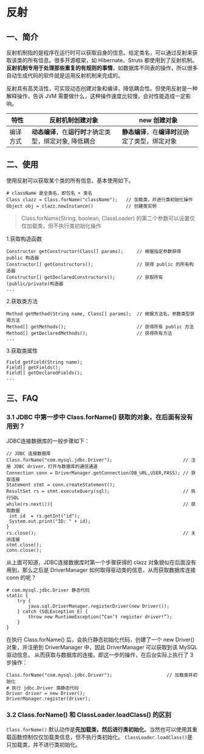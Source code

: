 # 反射
## 一、简介
反射机制指的是程序在运行时可以获取自身的信息。给定类名，可以通过反射来获取该类的所有信息。很多开源框架，如 Hibernate、Struts 都使用到了反射机制。
**反射机制专用于处理那些重复的有规则的事情**，如数据库不同表的操作，所以很多自动生成代码的软件就是运用反射机制来完成的。

反射具有高灵活性，可实现动态创建对象和编译，降低耦合性。但使用反射是一种解释操作，告诉 JVM 需要做什么，这种操作速度比较慢，会对性能造成一定影响。

| 特性 | 反射机制创建对象 | new 创建对象
| ---- | -------------- | -----------
| 编译方式 | **动态编译**，在**运行时**才确定类型，绑定对象, 降低耦合 | **静态编译**，在**编译时**就确定了类型，绑定对象

## 二、使用
使用反射可以获取某个类的所有信息，基本使用如下。
```
# className 是全类名，即包名 + 类名
Class clazz = Class.forName("className");   // 加载类，并进行类初始化操作
Object obj = clazz.newInstance()            // 创建类实例
```
> Class.forName(String, boolean, ClassLoader) 的第二个参数可以设置仅仅加载类，但不执行类初始化操作

1.获取构造函数
```
Constructor getConstructor(Class[] params);     // 根据指定参数获得 public 构造器
Constructor[] getConstructors();                // 获得 public 的所有构造器
Constructor[] getDeclaredConstructors();        // 获取所有(public/private)构造器
...
```

2.获取类方法
```
Method getMethod(String name, Class[] params);  // 根据方法名，参数类型获得方法
Method[] getMethods();                          // 获得所有 public 方法
Method[] getDeclaredMethods();                  // 获得所有方法
...
```

3.获取类属性
```
Field getField(String name);
Field[] getFields();
Field[] getDeclaredFields();
...
```

## 三、FAQ
### 3.1 JDBC 中第一步中 Class.forName() 获取的对象，在后面有没有用到？
JDBC连接数据库的一般步骤如下：
```
// JDBC 连接数据库
Class.forName("com.mysql.jdbc.Driver");                          // 注册 JDBC driver，打开与数据库的通信通道
Connection conn = DriverManager.getConnection(DB_URL,USER,PASS); // 获取连接
Statement stmt = conn.createStatement();
ResultSet rs = stmt.executeQuery(sql);                           // 执行SQL
while(rs.next()){                                                // 获取数据
 int id  = rs.getInt("id");
 System.out.print("ID: " + id);
}
rs.close();                                                      // 关闭连接
stmt.close();
conn.close();
```

从上面可知道，JDBC连接数据库时第一个步骤获得的 clazz 对象貌似在后面没有用到，那么之后是 DriverManager 如何取得驱动类的信息，从而获取数据库连接 conn 的呢？
```
# com.mysql.jdbc.Driver 静态代码
static {
    try {
        java.sql.DriverManager.registerDriver(new Driver());
    } catch (SQLException E) {
        throw new RuntimeException(“Can’t register driver!”);
    }
}
```

在执行 Class.forName() 后，会执行静态初始化代码，创建了一个 new Driver() 对象，并注册到 DriverManager 中，因此 DriverManager 可以获取到该 MySQL 驱动信息，
从而获取与数据库的连接。即这一步的操作，在后台实际上执行了 3 步操作：
```
Class.forName("com.mysql.jdbc.Driver");                    // 加载类并初始化
# 执行 jdbc.Driver 类静态代码
Driver driver = new Driver();
DriverManager.register(driver);
```

### 3.2 Class.forName() 和 ClassLoader.loadClass() 的区别
`Class.forName()` 默认动作是**先加载类，然后进行类初始化**。当然也可以使用其重载函数控制仅仅加载类信息，但不执行类初始化。
`ClassLoader.loadClass()`是只加载类，并不进行类初始化。